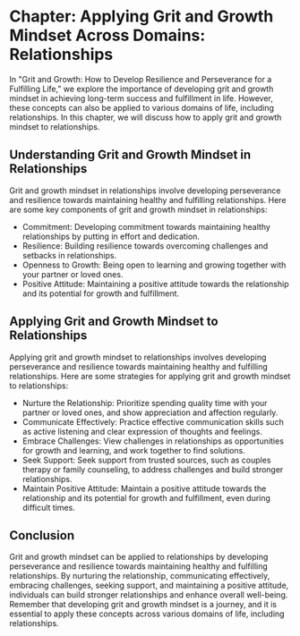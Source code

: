 Chapter: Applying Grit and Growth Mindset Across Domains: Relationships
=======================================================================

In "Grit and Growth: How to Develop Resilience and Perseverance for a Fulfilling Life," we explore the importance of developing grit and growth mindset in achieving long-term success and fulfillment in life. However, these concepts can also be applied to various domains of life, including relationships. In this chapter, we will discuss how to apply grit and growth mindset to relationships.

Understanding Grit and Growth Mindset in Relationships
------------------------------------------------------

Grit and growth mindset in relationships involve developing perseverance and resilience towards maintaining healthy and fulfilling relationships. Here are some key components of grit and growth mindset in relationships:

* Commitment: Developing commitment towards maintaining healthy relationships by putting in effort and dedication.
* Resilience: Building resilience towards overcoming challenges and setbacks in relationships.
* Openness to Growth: Being open to learning and growing together with your partner or loved ones.
* Positive Attitude: Maintaining a positive attitude towards the relationship and its potential for growth and fulfillment.

Applying Grit and Growth Mindset to Relationships
-------------------------------------------------

Applying grit and growth mindset to relationships involves developing perseverance and resilience towards maintaining healthy and fulfilling relationships. Here are some strategies for applying grit and growth mindset to relationships:

* Nurture the Relationship: Prioritize spending quality time with your partner or loved ones, and show appreciation and affection regularly.
* Communicate Effectively: Practice effective communication skills such as active listening and clear expression of thoughts and feelings.
* Embrace Challenges: View challenges in relationships as opportunities for growth and learning, and work together to find solutions.
* Seek Support: Seek support from trusted sources, such as couples therapy or family counseling, to address challenges and build stronger relationships.
* Maintain Positive Attitude: Maintain a positive attitude towards the relationship and its potential for growth and fulfillment, even during difficult times.

Conclusion
----------

Grit and growth mindset can be applied to relationships by developing perseverance and resilience towards maintaining healthy and fulfilling relationships. By nurturing the relationship, communicating effectively, embracing challenges, seeking support, and maintaining a positive attitude, individuals can build stronger relationships and enhance overall well-being. Remember that developing grit and growth mindset is a journey, and it is essential to apply these concepts across various domains of life, including relationships.
